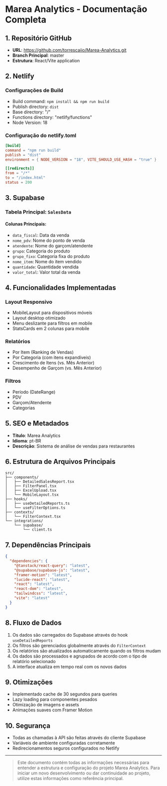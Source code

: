 # Marea Analytics - Documentação Completa

## 1. Repositório GitHub
- **URL**: https://github.com/torrescaiio/Marea-Analytics.git
- **Branch Principal**: master
- **Estrutura**: React/Vite application

## 2. Netlify
### Configurações de Build
- Build command: `npm install && npm run build`
- Publish directory: `dist`
- Base directory: "/"
- Functions directory: "netlify/functions"
- Node Version: 18

### Configuração do netlify.toml
```toml
[build]
command = "npm run build"
publish = "dist"
environment = { NODE_VERSION = "18", VITE_SHOULD_USE_HASH = "true" }

[[redirects]]
from = "/*"
to = "/index.html"
status = 200
```

## 3. Supabase
### Tabela Principal: `SalesData`
#### Colunas Principais:
- `data_fiscal`: Data da venda
- `nome_pdv`: Nome do ponto de venda
- `atendente`: Nome do garçom/atendente
- `grupo`: Categoria do produto
- `grupo_fixo`: Categoria fixa do produto
- `nome_item`: Nome do item vendido
- `quantidade`: Quantidade vendida
- `valor_total`: Valor total da venda

## 4. Funcionalidades Implementadas

### Layout Responsivo
- MobileLayout para dispositivos móveis
- Layout desktop otimizado
- Menu deslizante para filtros em mobile
- StatsCards em 2 colunas para mobile

### Relatórios
- Por Item (Ranking de Vendas)
- Por Categoria (com itens expandíveis)
- Crescimento de Itens (vs. Mês Anterior)
- Desempenho de Garçom (vs. Mês Anterior)

### Filtros
- Período (DateRange)
- PDV
- Garçom/Atendente
- Categorias

## 5. SEO e Metadados
- **Título**: Marea Analytics
- **Idioma**: pt-BR
- **Descrição**: Sistema de análise de vendas para restaurantes

## 6. Estrutura de Arquivos Principais
```
src/
├── components/
│   ├── DetailedSalesReport.tsx
│   ├── FilterPanel.tsx
│   ├── ExcelUpload.tsx
│   └── MobileLayout.tsx
├── hooks/
│   ├── useDetailedReports.ts
│   └── useFilterOptions.ts
├── contexts/
│   └── FilterContext.tsx
└── integrations/
    └── supabase/
        └── client.ts
```

## 7. Dependências Principais
```json
{
  "dependencies": {
    "@tanstack/react-query": "latest",
    "@supabase/supabase-js": "latest",
    "framer-motion": "latest",
    "lucide-react": "latest",
    "react": "latest",
    "react-dom": "latest",
    "tailwindcss": "latest",
    "vite": "latest"
  }
}
```

## 8. Fluxo de Dados
1. Os dados são carregados do Supabase através do hook `useDetailedReports`
2. Os filtros são gerenciados globalmente através do `FilterContext`
3. Os relatórios são atualizados automaticamente quando os filtros mudam
4. Os dados são processados e agrupados de acordo com o tipo de relatório selecionado
5. A interface atualiza em tempo real com os novos dados

## 9. Otimizações
- Implementado cache de 30 segundos para queries
- Lazy loading para componentes pesados
- Otimização de imagens e assets
- Animações suaves com Framer Motion

## 10. Segurança
- Todas as chamadas à API são feitas através do cliente Supabase
- Variáveis de ambiente configuradas corretamente
- Redirecionamentos seguros configurados no Netlify

---

> Este documento contém todas as informações necessárias para entender a estrutura e configuração do projeto Marea Analytics. Para iniciar um novo desenvolvimento ou dar continuidade ao projeto, utilize estas informações como referência principal.
